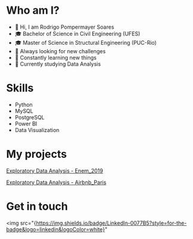 # Who am I?
- 👋 Hi, I am Rodrigo Pompermayer Soares
- 🎓 Bachelor of Science in Civil Engineering (UFES)
- 🎓 Master of Science in Structural Engineering (PUC-Rio)
- 📖 Always looking for new challenges 
- 📖 Constantly learning new things
- 📝 Currently studying Data Analysis

# Skills
- Python
- MySQL
- PostgreSQL
- Power BI
- Data Visualization

# My projects
[Exploratory Data Analysis - Enem_2019](https://github.com/rodrigopsoares/EAD_Enem_2019)

[Exploratory Data Analysis - Airbnb_Paris](https://github.com/rodrigopsoares/EDA_Airbnb_Paris)
# Get in touch
<img src="{https://img.shields.io/badge/LinkedIn-0077B5?style=for-the-badge&logo=linkedin&logoColor=white}" 
